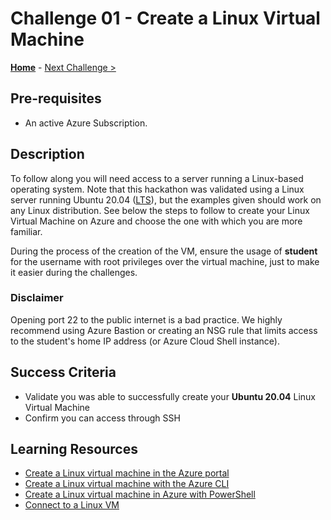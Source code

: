 # Challenge 01 - Create a Linux Virtual Machine

**[Home](../README.md)** - [Next Challenge >](./Challenge-02.md)

## Pre-requisites

- An active Azure Subscription.

## Description

To follow along you will need access to a server running a Linux-based operating system. Note that this hackathon was validated using a Linux server running Ubuntu 20.04 ([LTS](https://ubuntu.com/about/release-cycle)), but the examples given should work on any Linux distribution. See below the steps to follow to create your Linux Virtual Machine on Azure and choose the one with which you are more familiar.

During the process of the creation of the VM, ensure the usage of **student** for the username with root privileges over the virtual machine, just to make it easier during the challenges.

### Disclaimer

Opening port 22 to the public internet is a bad practice. We highly recommend using Azure Bastion or creating an NSG rule that limits access to the student's home IP address (or Azure Cloud Shell instance).


## Success Criteria

* Validate you was able to successfully create your **Ubuntu 20.04** Linux Virtual Machine
* Confirm you can access through SSH

## Learning Resources

* [Create a Linux virtual machine in the Azure portal](https://docs.microsoft.com/en-us/azure/virtual-machines/linux/quick-create-portal)
* [Create a Linux virtual machine with the Azure CLI](https://docs.microsoft.com/en-us/azure/virtual-machines/linux/quick-create-cli)
* [Create a Linux virtual machine in Azure with PowerShell](https://docs.microsoft.com/en-us/azure/virtual-machines/linux/quick-create-powershell)
* [Connect to a Linux VM](https://docs.microsoft.com/en-us/azure/virtual-machines/linux-vm-connect?tabs=Linux)


